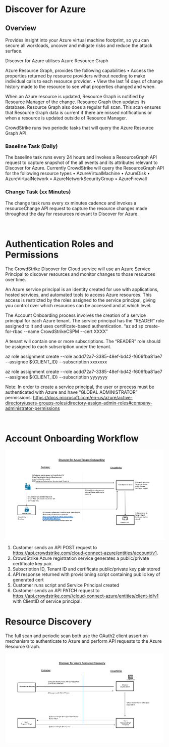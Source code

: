 # Discover for Azure

## Overview

Provides insight into your Azure virtual machine footprint, so you can secure all workloads, uncover and mitigate risks and reduce the attack surface.

Discover for Azure utilises Azure Resource Graph 

Azure Resource Graph, provides the following capabilities
•	Access the properties returned by resource providers without needing to make individual calls to each resource provider.
•	View the last 14 days of change history made to the resource to see what properties changed and when. 

When an Azure resource is updated, Resource Graph is notified by Resource Manager of the change. Resource Graph then updates its database. Resource Graph also does a regular full scan. This scan ensures that Resource Graph data is current if there are missed notifications or when a resource is updated outside of Resource Manager.

CrowdStrike runs two periodic tasks that will query the Azure Resource Graph API.

### Baseline Task (Daily)

The baseline task runs every 24 hours and invokes a ResourceGraph API request to capture snapshot of the all events and its attributes relevant to Discover for Azure.  Currently CrowdStrike will query the ResourceGraph API for the following resource types
•	AzureVirtualMachine
•	AzureDisk
•	AzureVirtualNetwork
•	AzureNetworkSecurityGroup
•	AzureFirewall

### Change Task (xx Minutes)

The change task runs every xx minutes cadence and invokes a resourceChange API request to capture the resource changes made throughout the day for resources relevant to Discover for Azure.

 
# Authentication Roles and Permissions
The CrowdStrike Discover for Cloud service will use an Azure Service Principal to discover resources and monitor changes to those resources over time. 

An Azure service principal is an identity created for use with applications, hosted services, and automated tools to access Azure resources. This access is restricted by the roles assigned to the service principal, giving you control over which resources can be accessed and at which level.

The Account Onboarding process involves the creation of a service principal for each Azure tenant.  The service principal has the “READER” role assigned to it and uses certificate-based authentication. 
“az ad sp create-for-rbac --name CrowdStrikeCSPM --cert XXXX”

A tenant will contain one or more subscriptions. 
The “READER” role should be assigned to each subscription under the tenant.

az role assignment create --role acdd72a7-3385-48ef-bd42-f606fba81ae7 --assignee ${CLIENT_ID} --subscription xxxxxxx

az role assignment create --role acdd72a7-3385-48ef-bd42-f606fba81ae7 --assignee ${CLIENT_ID} --subscription yyyyyyy

Note:  In order to create a service principal, the user or process must be authenticated with Azure and have “GLOBAL ADMINISTRATOR” permissions. 
https://docs.microsoft.com/en-us/azure/active-directory/users-groups-roles/directory-assign-admin-roles#company-administrator-permissions


 
# Account Onboarding Workflow

![Account Onboarding)](images/Slide1.png)
 

1)	Customer sends an API POST request to https://api.crowdstrike.com/cloud-connect-azure/entities/account/v1.	
2)	CrowdStrike Azure registration service generates a public/private certificate key pair.
3)	Subscription ID, Tenant ID and certificate public/private key pair stored
4)	API response returned with provisioning script containing public key of generated cert
5)	Customer runs script and Service Principal created
6)	Customer sends an API PATCH request to https://api.crowdstrike.com//cloud-connect-azure/entities/client-id/v1 with ClientID of service principal.

# Resource Discovery

The full scan and periodic scan both use the OAuth2 client assertion mechanism to authenticate to Azure and perform API requests to the Azure Resource Graph. 

![Resource Discovery)](images/Slide2.png)


